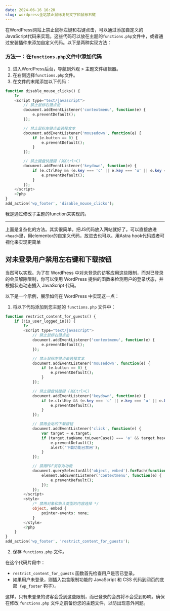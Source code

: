 ```yaml
---
date: 2024-06-16 16:20
slug: wordpress全站禁止鼠标复制文字和鼠标右键
---
```


在WordPress网站上禁止鼠标左键和右键点击，可以通过添加自定义的JavaScript代码来实现。这些代码可以放在主题的`functions.php`文件中，或者通过安装插件来添加自定义代码。以下是两种实现方法：

### 方法一：在`functions.php`文件中添加代码

1. 进入WordPress后台，导航到外观 > 主题文件编辑器。
2. 在右侧选择`functions.php`文件。
3. 在文件的末尾添加以下代码：

<!-- truncate -->

```php
function disable_mouse_clicks() {
    ?>
    <script type="text/javascript">
        // 禁止鼠标右键点击
        document.addEventListener('contextmenu', function(e) {
            e.preventDefault();
        });

        // 禁止鼠标左键点击选择文本
        document.addEventListener('mousedown', function(e) {
            if (e.button == 0) {
                e.preventDefault();
            }
        });

        // 禁止键盘快捷键 (如Ctrl+C)
        document.addEventListener('keydown', function(e) {
            if (e.ctrlKey && (e.key === 'c' || e.key === 'u' || e.key === 's' || e.key === 'a')) {
                e.preventDefault();
            }
        });
    </script>
    <?php
}
add_action('wp_footer', 'disable_mouse_clicks');

```

我是通过修改子主题的function来实现的。

---

上面是复杂化的方法。其实很简单，把JS代码放入网站就好了。可以直接放进`<head>`里，用elementor的自定义代码，放进去也可以。用Astra hook代码或者可视化来实现更简单

## 对未登录用户禁用左右键和下载按钮

当然可以实现。为了在 WordPress 中对未登录的访客应用这些限制，而对已登录的会员解除限制，你可以使用 WordPress 提供的函数来检测用户的登录状态，并根据状态动态插入 JavaScript 代码。

以下是一个示例，展示如何在 WordPress 中实现这一点：

1. 将以下代码添加到您主题的 `functions.php` 文件中：

```php
function restrict_content_for_guests() {
    if (!is_user_logged_in()) {
        ?>
        <script type="text/javascript">
            // 禁止鼠标右键点击
            document.addEventListener('contextmenu', function(e) {
                e.preventDefault();
            });

            // 禁止鼠标左键点击选择文本
            document.addEventListener('mousedown', function(e) {
                if (e.button == 0) {
                    e.preventDefault();
                }
            });

            // 禁止键盘快捷键 (如Ctrl+C)
            document.addEventListener('keydown', function(e) {
                if (e.ctrlKey && (e.key === 'c' || e.key === 'u' || e.key === 's' || e.key === 'a' || e.key === 'p')) {
                    e.preventDefault();
                }
            });

            // 禁用全站的下载按钮
            document.addEventListener('click', function(e) {
                var target = e.target;
                if (target.tagName.toLowerCase() === 'a' && target.hasAttribute('download')) {
                    e.preventDefault();
                    alert('下载功能已禁用');
                }
            });

            // 禁用PDF另存为功能
            document.querySelectorAll('object, embed').forEach(function(element) {
                element.addEventListener('contextmenu', function(e) {
                    e.preventDefault();
                });
            });
        </script>
        <style>
            /* 禁用对象和嵌入类型的内容选择 */
            object, embed {
                pointer-events: none;
            }
        </style>
        <?php
    }
}
add_action('wp_footer', 'restrict_content_for_guests');
```

2. 保存 `functions.php` 文件。

在这个代码片段中：

- `restrict_content_for_guests` 函数首先检查用户是否已登录。
- 如果用户未登录，则插入包含限制功能的 JavaScript 和 CSS 代码到网页的底部（`wp_footer` 钩子）。

这样，只有未登录的访客会受到这些限制，而已登录的会员将不会受到影响。确保在修改 `functions.php` 文件之前备份您的主题文件，以防出现意外问题。
